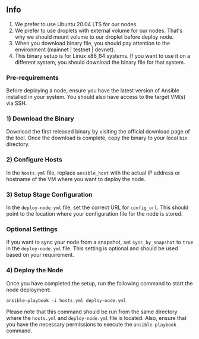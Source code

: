 ## Info
1) We prefer to use Ubuntu 20.04 LTS for our nodes.
2) We prefer to use droplets with external volume for our nodes. That's why we should mount volume to our droplet before deploy node.
3) When you download binary file, you should pay attention to the environment (mainnet | testnet | devnet).
4) This binary setup is for Linux x86_64 systems. If you want to use it on a different system, you should download the binary file for that system.

### Pre-requirements
Before deploying a node, ensure you have the latest version of Ansible installed in your system. You should also have access to the target VM(s) via SSH.

### 1) Download the Binary
Download the first released binary by visiting the official download page of the tool. Once the download is complete, copy the binary to your local `bin` directory.

### 2) Configure Hosts
In the `hosts.yml` file, replace `ansible_host` with the actual IP address or hostname of the VM where you want to deploy the node.

### 3) Setup Stage Configuration
In the `deploy-node.yml` file, set the correct URL for `config_url`. This should point to the location where your configuration file for the node is stored.

### Optional Settings
If you want to sync your node from a snapshot, set `sync_by_snapshot` to `true` in the `deploy-node.yml` file. This setting is optional and should be used based on your requirement.

### 4) Deploy the Node
Once you have completed the setup, run the following command to start the node deployment:

  ```
  ansible-playbook -i hosts.yml deploy-node.yml
  ```

Please note that this command should be run from the same directory where the `hosts.yml` and `deploy-node.yml` file is located. Also, ensure that you have the necessary permissions to execute the `ansible-playbook` command.
